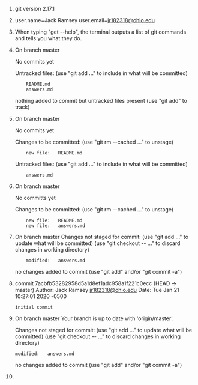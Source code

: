 1. git version 2.17.1

2. user.name=Jack Ramsey
   user.email=jr182318@ohio.edu

3. When typing "get --help", the terminal outputs a list of git commands and tells you what they do.

4. On branch master

   No commits yet

   Untracked files:
     (use "git add <file>..." to include in what will be committed)

           README.md
           answers.md

   nothing added to commit but untracked files present (use "git add" to track)

5. On branch master

   No commits yet

   Changes to be committed:
     (use "git rm --cached <file>..." to unstage)

           new file:   README.md

   Untracked files:
     (use "git add <file>..." to include in what will be committed)

           answers.md

6. On branch master

   No committs yet

   Changes to be committed:
     (use "git rm --cached <file>..." to unstage)

           new file:   README.md
           new file:   answers.md

7. On branch master
   Changes not staged for commit:
     (use "git add <file>..." to update what will be committed)
     (use "git checkout -- <file>..." to discard changes in working directory)

           modified:   answers.md

   no changes added to commit (use "git add" and/or "git commit -a")

8. commit 7acbfb53282958d5a1d8ef1adc958a1f221c0ecc (HEAD -> master)
   Author: Jack Ramsey <jr182318@ohio.edu>
   Date:   Tue Jan 21 10:27:01 2020 -0500

       initial commit

9. On branch master
   Your branch is up to date with 'origin/master'.

   Changes not staged for commit:
     (use "git add <file>..." to update what will be committed)
     (use "git checkout -- <file>..." to discard changes in working directory)

	   modified:   answers.md

   no changes added to commit (use "git add" and/or "git commit -a")

10. 
